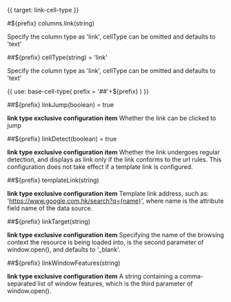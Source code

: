 {{ target: link-cell-type }}

#${prefix} columns.link(string)

Specify the column type as 'link', cellType can be omitted and defaults to 'text'

##${prefix} cellType(string) = 'link'

Specify the column type as 'link', cellType can be omitted and defaults to 'text'

{{ use: base-cell-type(
    prefix = '##'+${prefix}
) }}

##${prefix} linkJump(boolean) = true

**link type exclusive configuration item**  Whether the link can be clicked to jump

##${prefix} linkDetect(boolean) = true

**link type exclusive configuration item**  Whether the link undergoes regular detection, and displays as link only if the link conforms to the url rules. This configuration does not take effect if a template link is configured.

##${prefix} templateLink(string)

**link type exclusive configuration item**  Template link address, such as: 'https://www.google.com.hk/search?q={name}', where name is the attribute field name of the data source.

##${prefix} linkTarget(string)

**link type exclusive configuration item** Specifying the name of the browsing context the resource is being loaded into, is the second parameter of window.open(), and defaults to '_blank'.

##${prefix} linkWindowFeatures(string)

**link type exclusive configuration item** A string containing a comma-separated list of window features, which is the third parameter of window.open().